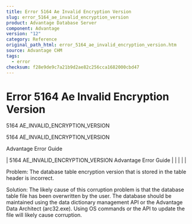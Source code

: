 ```yaml
---
title: Error 5164 Ae Invalid Encryption Version
slug: error_5164_ae_invalid_encryption_version
product: Advantage Database Server
component: Advantage
version: "12"
category: Reference
original_path_html: error_5164_ae_invalid_encryption_version.htm
source: Advantage CHM
tags:
  - error
checksum: f28e9de9c7a21b9d2ae82c256cca1682000cbd47
---
```


# Error 5164 Ae Invalid Encryption Version

5164 AE\_INVALID\_ENCRYPTION\_VERSION

5164 AE\_INVALID\_ENCRYPTION\_VERSION

Advantage Error Guide

| 5164 AE\_INVALID\_ENCRYPTION\_VERSION  Advantage Error Guide |  |  |  |  |

Problem: The database table encryption version that is stored in the table header is incorrect.

Solution: The likely cause of this corruption problem is that the database table file has been overwritten by the user. The database should be maintained using the data dictionary management API or the Advantage Data Architect (arc32.exe). Using OS commands or the API to update the file will likely cause corruption.
